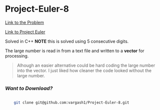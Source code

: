 Project-Euler-8
===============

[Link to the Problem](https://projecteuler.net/problem=8)

[Link to Project Euler](https://projecteuler.net)

Solved in C++
**NOTE** this is solved using 5 consecutive digits.

The large number is read in from a text file and written to a **vector** for processing.
>Alhough an easier alternative could be hard coding the large number into the vector.
>I just liked how cleaner the code looked without the large number.

### ***Want to Download?***



``` bash

	git clone git@github.com:vargash1/Project-Euler-8.git

```


